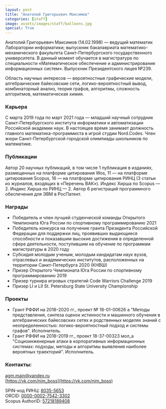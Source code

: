 ```yaml
---
layout: post
title: "Анатолий Григорьевич Максимов"
categories: [staff]
image: assets/images/staff/balloons.jpg
special: True
---
```


Анатолий Григорьевич Максимов (14.02.1998) — ведущий математик Лаборатории информатики; выпускник бакалавриата математико-механического факультета Санкт-Петербургского государственного университета. В данный момент обучается в магистратуре по специальности «Математическое обеспечение и администрирование информационных систем».
Выпускник Президентского лицея №239.

Область научных интересов — вероятностные графические модели, алгебраические байесовские сети, логико-вероятностный вывод, комбинаторный анализ, теория графов, алгоритмы, сложность алгоритмов, математическая химия.

### Карьера

С марта 2019 года по март 2021 года — младший научный сотрудник Санкт-Петербургского института информатики и автоматизации Российской академии наук. В настоящее время занимает должность главного математика-программиста в игрой студии Nord.Codes. Член жюри Санкт-Петербургской городской олимпиады школьников по математике.

### Публикации

Автор 20 научных публикаций, в том числе 1 публикация в изданиях, размещенных на платформе цитирования Wos, 11 — на платформе цитирования Scopus, 16 — на платформе цитирования РИНЦ (3 статьи из журналов, входящих в «Перечень ВАК»). Индекс Хирша по Scopus — 2. Индекс Хирша по РИНЦ — 2. Автор 6 регистраций программного обеспечения для ЭВМ в РосПатент.

### Награды

+ Победитель и член лучшей студенческой команды Открытого Чемпионата Юга России по спортивному программированию 2021
+ Победитель конкурса на получение гранта Президента Российской Федерации для поддержки лиц, проявивших выдающиеся способности и показавшим высокие достижения в определенной сфере деятельности, поступившим на обучение по программам магистратуры в 2020 году
+ Субсидия молодым ученым, молодым кандидатам наук вузов, отраслевых и академических институтов, расположенных на территории Санкт-Петербурга 2020 (КНВШ)
+ Призер Открытого Чемпионата Юга России по спортивному программированию 2019
+ Призер турнира игровых стратегий Code Warriors Challenge 2019
+ Призер LI и LII  St. Petersburg State University Championship

### Проекты

+ Грант РФФИ на 2018–2020 гг., проект № 18-01-00626 а "Методы представления, синтеза оценок истинности и машинного обучения в алгебраических байесовских сетях и родственных моделях знаний с неопределенностью: логико-вероятностный подход и системы графов". Исполнитель.
+ Грант РФФИ на 2018–2019 гг., проект 18-37-00323 мол_а "Социоинженерные атаки в корпоративных информационных системах: подходы, методы и алгоритмы выявления наиболее вероятных траекторий". Исполнитель.

<!-- ### Свидетельства о государственной регистрации программ для ЭВМ Роспатент

Максимов А.Г., Завалишин А.Д., Абрамов М.В., Тулупьев А.Л. Not/and/or Expression Simplifier Version 01 (n/a/o ExpSimp v.01) (Свидетельство). Свид. о гос. рег. прогр. для ЭВМ. Рег. № 2019666364 (09.12.2019)
Завалишин А.Д., Максимов А.Г., Абрамов М.В., Тулупьев А.Л. Realization b-tree with compression Version 01 for CPlusPlus (RoBtreeCom v.01) (Свидетельство). Свид. о гос. рег. прогр. для ЭВМ. Рег. № 2019666627 (12.12.2019)
Завалишин А.Д., Тулупьев А.Л., Абрамов М.В., Максимов А.Г. abnPy Network Version 01 for Python (abnPy_N v.01) (Свидетельство). Свид. о гос. рег. прогр. для ЭВМ. Рег. № 2020618618. (30.07.2020)
Завалишин А.Д., Тулупьев А.Л., Абрамов М.В., Максимов А.Г. Publication List Generator Version 01 for PHP (PLG v.01) (Свидетельство). Свид. о гос. рег. прогр. для ЭВМ. Рег. № 2020618768. (04.08.2020)
Завалишин А.Д., Тулупьев А.Л., Абрамов М.В., Максимов А.Г. abnPy Utilities Version 01 for Python (abnPy_U v.01) (Свидетельство). Свид. о гос. рег. прогр. для ЭВМ. Рег. № 2020618884. (06.08.2020)
Завалишин А.Д., Тулупьев А.Л., Абрамов М.В., Максимов А.Г. abnPy Knowledge Pattern Version 01 for Python (abnPy_KP v.01) (Свидетельство). Свид. о гос. рег. прогр. для ЭВМ. Рег. № 2020619151. (06.08.2020) -->

<!-- ### В новостях

Анатолий Григорьевич Максимов — призер чемпионата по спортивному программированию. -->

### Контакты:

<!-- +7 (812) 328-33-37 -->
[agm.main@yandex.ru](mailto:agm@dscs.pro) <br>
[https://vk.com/nim_boss](https://vk.com/nim_boss)
<!-- СПб ФИЦ РАН, СПИИРАН, 14-я линия В.О., д. 39, Санкт-Петербург, Россия, 199178 -->

SPIN-код РИНЦ: [8035-5653](https://www.elibrary.ru/author_profile.asp?authorid=1025016) <br>
ORCID: [0000-0002-7542-3302](https://orcid.org/0000-0002-7542-3302) <br>
Scopus AuthorID: [57218189408](https://www.scopus.com/authid/detail.uri?partnerID=HzOxMe3b&authorId=57218189408&origin=inward)